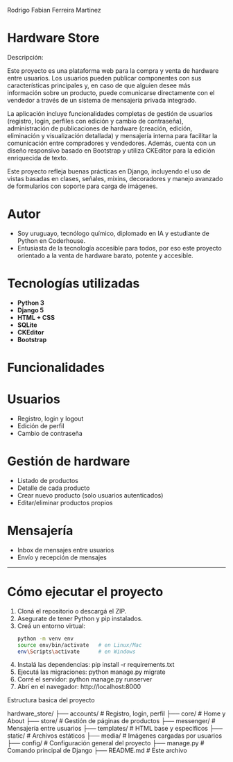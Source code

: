 Rodrigo Fabian Ferreira Martinez

# Hardware Store

Descripción:

Este proyecto es una plataforma web para la compra y venta de hardware entre usuarios. Los usuarios pueden publicar componentes con sus características principales y, en caso de que alguien desee más información sobre un producto, puede comunicarse directamente con el vendedor a través de un sistema de mensajería privada integrado. 

La aplicación incluye funcionalidades completas de gestión de usuarios (registro, login, perfiles con edición y cambio de contraseña), administración de publicaciones de hardware (creación, edición, eliminación y visualización detallada) y mensajería interna para facilitar la comunicación entre compradores y vendedores. Además, cuenta con un diseño responsivo basado en Bootstrap y utiliza CKEditor para la edición enriquecida de texto.

Este proyecto refleja buenas prácticas en Django, incluyendo el uso de vistas basadas en clases, señales, mixins, decoradores y manejo avanzado de formularios con soporte para carga de imágenes.

# Autor

- Soy uruguayo, tecnólogo químico, diplomado en IA y estudiante de Python en Coderhouse.
- Entusiasta de la tecnología accesible para todos, por eso este proyecto orientado a la venta de hardware barato, potente y accesible.

# Tecnologías utilizadas

- **Python 3**
- **Django 5**
- **HTML + CSS**
- **SQLite** 
- **CKEditor** 
- **Bootstrap** 

# Funcionalidades

# Usuarios
- Registro, login y logout
- Edición de perfil
- Cambio de contraseña

# Gestión de hardware
- Listado de productos
- Detalle de cada producto
- Crear nuevo producto (solo usuarios autenticados)
- Editar/eliminar productos propios

# Mensajería
- Inbox de mensajes entre usuarios
- Envío y recepción de mensajes

---

# Cómo ejecutar el proyecto

1. Cloná el repositorio o descargá el ZIP.
2. Asegurate de tener Python y pip instalados.
3. Creá un entorno virtual:
   ```bash
   python -m venv env
   source env/bin/activate   # en Linux/Mac
   env\Scripts\activate      # en Windows
4. Instalá las dependencias:
    pip install -r requirements.txt
5. Ejecutá las migraciones:
    python manage.py migrate
6. Corré el servidor:
    python manage.py runserver
7. Abrí en el navegador: 
    http://localhost:8000


Estructura basica del proyecto

hardware_store/
├── accounts/         # Registro, login, perfil
├── core/             # Home y About
├── store/            # Gestión de páginas de productos
├── messenger/        # Mensajería entre usuarios
├── templates/        # HTML base y específicos
├── static/           # Archivos estáticos
├── media/            # Imágenes cargadas por usuarios
├── config/           # Configuración general del proyecto
├── manage.py         # Comando principal de Django
├── README.md         # Este archivo
